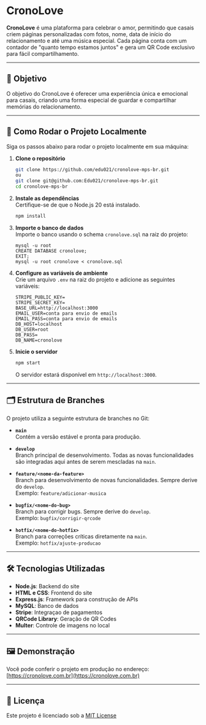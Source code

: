 
# CronoLove

**CronoLove** é uma plataforma para celebrar o amor, permitindo que casais criem páginas personalizadas com fotos, nome, data de início do relacionamento e até uma música especial. Cada página conta com um contador de "quanto tempo estamos juntos" e gera um QR Code exclusivo para fácil compartilhamento.

---

## 🎯 Objetivo

O objetivo do CronoLove é oferecer uma experiência única e emocional para casais, criando uma forma especial de guardar e compartilhar memórias do relacionamento.

---

## 🚀 Como Rodar o Projeto Localmente

Siga os passos abaixo para rodar o projeto localmente em sua máquina:

1. **Clone o repositório**  
   ```bash
   git clone https://github.com/edu021/cronolove-mps-br.git
   ou
   git clone git@github.com:Edu021/cronolove-mps-br.git
   cd cronolove-mps-br
   ```

2. **Instale as dependências**  
   Certifique-se de que o Node.js 20 está instalado.  
   ```bash
   npm install
   ```


3. **Importe o banco de dados**  
   Importe o banco usando o schema `cronolove.sql` na raiz do projeto:
   ```
   mysql -u root
   CREATE DATABASE cronolove;
   EXIT;
   mysql -u root cronolove < cronolove.sql
   ```

4. **Configure as variáveis de ambiente**  
   Crie um arquivo `.env` na raiz do projeto e adicione as seguintes variáveis:  
   ```
   STRIPE_PUBLIC_KEY=
   STRIPE_SECRET_KEY=
   BASE_URL=http://localhost:3000
   EMAIL_USER=conta para envio de emails
   EMAIL_PASS=conta para envio de emails
   DB_HOST=localhost
   DB_USER=root
   DB_PASS=
   DB_NAME=cronolove
   ```

5. **Inicie o servidor**  
   ```bash
   npm start
   ```
   O servidor estará disponível em `http://localhost:3000`.

---

## 🗂 Estrutura de Branches

O projeto utiliza a seguinte estrutura de branches no Git:

- **`main`**  
  Contém a versão estável e pronta para produção.

- **`develop`**  
  Branch principal de desenvolvimento. Todas as novas funcionalidades são integradas aqui antes de serem mescladas na `main`.

- **`feature/<nome-da-feature>`**  
  Branch para desenvolvimento de novas funcionalidades. Sempre derive do `develop`.  
  Exemplo: `feature/adicionar-musica`

- **`bugfix/<nome-do-bug>`**  
  Branch para corrigir bugs. Sempre derive do `develop`.  
  Exemplo: `bugfix/corrigir-qrcode`

- **`hotfix/<nome-do-hotfix>`**  
  Branch para correções críticas diretamente na `main`.  
  Exemplo: `hotfix/ajuste-producao`

---

## 🛠 Tecnologias Utilizadas

- **Node.js**: Backend do site
- **HTML e CSS**: Frontend do site
- **Express.js**: Framework para construção de APIs
- **MySQL**: Banco de dados
- **Stripe**: Integraçao de pagamentos
- **QRCode Library**: Geração de QR Codes
- **Multer**: Controle de imagens no local

---

## 🖼 Demonstração

Você pode conferir o projeto em produção no endereço: [https://cronolove.com.br](https://cronolove.com.br)

---

## 📜 Licença

Este projeto é licenciado sob a [MIT License](LICENSE)
